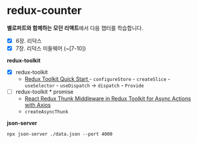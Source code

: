 # redux-counter

**벨로퍼트와 함께하는 모던 리액트**에서 다음 챕터를 학습합니다.

- [x] 6장. 리덕스
- [x] 7장. 리덕스 미들웨어 (~[7-10])

**redux-toolkit**

- [x] redux-toolkit
  - [Redux Toolkit Quick Start
    ](https://redux-toolkit.js.org/tutorials/quick-start) - `configureStore` - `createSlice` - `useSelector` - `useDispatch` -> `dispatch` - `Provide`
- [ ] redux-toolkit \* promise
  - [React Redux Thunk Middleware in Redux Toolkit for Async Actions with Axios
    ](https://www.youtube.com/watch?v=93CR_yURoII)
  - `createAsyncThunk`

**json-server**

```plain
npx json-server ./data.json --port 4000
```
